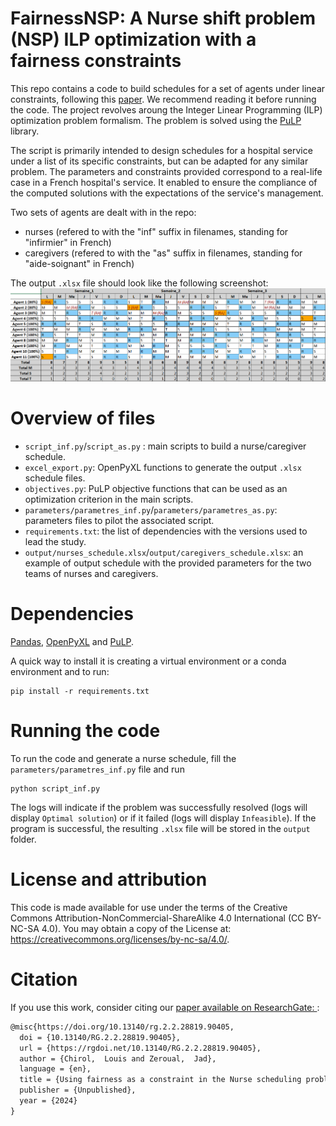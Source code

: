 # FairnessNSP: A Nurse shift problem (NSP) ILP optimization with a fairness constraints
This repo contains a code to build schedules for a set of agents under linear constraints, following this [paper](https://overleaf.com). We recommend reading it before running the code.
The project revolves aroung the Integer Linear Programming (ILP) optimization problem formalism.
The problem is solved using the [PuLP](https://pypi.org/project/PuLP/) library.

The script is primarily intended to design schedules for a hospital service under a list of its specific constraints, but can be adapted for any similar problem.
The parameters and constraints provided correspond to a real-life case in a French hospital's service.
It enabled to ensure the compliance of the computed solutions with the expectations of the service's management.

Two sets of agents are dealt with in the repo:
- nurses (refered to with the "inf" suffix in filenames, standing for "infirmier" in French)
- caregivers (refered to with the "as" suffix in filenames, standing for "aide-soignant" in French)

The output `.xlsx` file should look like the following screenshot:
<img src="imgs/schedule_screen_example.png">


# Overview of files
- `script_inf.py`/`script_as.py` : main scripts to build a nurse/caregiver schedule.
- `excel_export.py`: OpenPyXL functions to generate the output `.xlsx` schedule files.
- `objectives.py`: PuLP objective functions that can be used as an optimization criterion in the main scripts.
- `parameters/parametres_inf.py`/`parameters/parametres_as.py`: parameters files to pilot the associated script.
- `requirements.txt`: the list of dependencies with the versions used to lead the study.
- `output/nurses_schedule.xlsx`/`output/caregivers_schedule.xlsx`: an example of output schedule with the provided parameters for the two teams of nurses and caregivers.

# Dependencies
[Pandas](https://pandas.pydata.org/), [OpenPyXL](https://openpyxl.readthedocs.io/en/stable/) and [PuLP](https://pypi.org/project/PuLP/).

A quick way to install it is creating a virtual environment or a conda environment and to run:
```
pip install -r requirements.txt
```

# Running the code
To run the code and generate a nurse schedule, fill the `parameters/parametres_inf.py` file and run
```
python script_inf.py
```
The logs will indicate if the problem was successfully resolved (logs will display `Optimal solution`) or if it failed (logs will display `Infeasible`).
If the program is successful, the resulting `.xlsx` file will be stored in the `output` folder.


# License and attribution
This code is made available for use under the terms of the Creative Commons Attribution-NonCommercial-ShareAlike 4.0 International (CC BY-NC-SA 4.0). You may obtain a copy of the License at: https://creativecommons.org/licenses/by-nc-sa/4.0/.


# Citation
If you use this work, consider citing our [paper available on ResearchGate: ](http://dx.doi.org/10.13140/RG.2.2.28819.90405):

```latex
@misc{https://doi.org/10.13140/rg.2.2.28819.90405,
  doi = {10.13140/RG.2.2.28819.90405},
  url = {https://rgdoi.net/10.13140/RG.2.2.28819.90405},
  author = {Chirol,  Louis and Zeroual,  Jad},
  language = {en},
  title = {Using fairness as a constraint in the Nurse scheduling problem (NSP): the case of a French hospital},
  publisher = {Unpublished},
  year = {2024}
}
```

